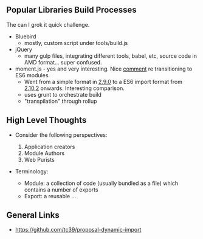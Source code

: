 ## Popular Libraries Build Processes

The can I grok it quick challenge.

- Bluebird
  - mostly, custom script under tools/build.js
- jQuery
  - many gulp files, integrating different tools, babel, etc, source code in AMD format... super confused.
- moment.js - yes and very interesting.  Nice [comment](https://github.com/moment/moment#port-to-ecmascript-6-version-2100) re transitioning to ES6 modules.
  - Went from a simple format in [2.9.0](https://github.com/moment/moment/tree/2.9.0) to a ES6 import format from [2.10.2](https://github.com/moment/moment/tree/2.10.2) onwards.  Interesting comparison.
  - uses grunt to orchestrate build
  - "transpilation" through rollup

## High Level Thoughts

- Consider the following perspectives:

  1. Application creators
  2. Module Authors
  3. Web Purists

- Terminology:

  - Module: a collection of code (usually bundled as a file) which contains a number of exports
  - Export: a reusable ...

## General Links

- https://github.com/tc39/proposal-dynamic-import

